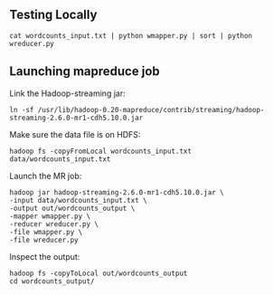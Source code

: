 
## Testing Locally
```
cat wordcounts_input.txt | python wmapper.py | sort | python wreducer.py
```

## Launching mapreduce job

Link the Hadoop-streaming jar:
```
ln -sf /usr/lib/hadoop-0.20-mapreduce/contrib/streaming/hadoop-streaming-2.6.0-mr1-cdh5.10.0.jar
```

Make sure the data file is on HDFS:
```
hadoop fs -copyFromLocal wordcounts_input.txt data/wordcounts_input.txt
```

Launch the MR job:
```
hadoop jar hadoop-streaming-2.6.0-mr1-cdh5.10.0.jar \
-input data/wordcounts_input.txt \
-output out/wordcounts_output \
-mapper wmapper.py \
-reducer wreducer.py \
-file wmapper.py \
-file wreducer.py
```

Inspect the output:
```
hadoop fs -copyToLocal out/wordcounts_output 
cd wordcounts_output/
```

